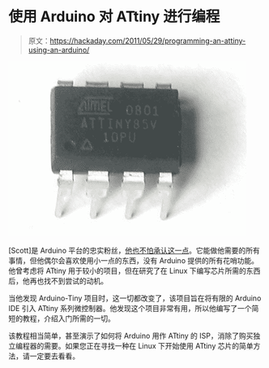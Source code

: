 # 使用 Arduino 对 ATtiny 进行编程

> 原文：<https://hackaday.com/2011/05/29/programming-an-attiny-using-an-arduino/>

![attiny](img/03eec62929574a7f13e9fc5f637b7146.png "attiny")

[Scott]是 Arduino 平台的忠实粉丝，[他也不怕承认这一点](http://provideyourown.com/2011/arduino-program-attiny/)。它能做他需要的所有事情，但他偶尔会喜欢使用小一点的东西，没有 Arduino 提供的所有花哨功能。他曾考虑将 ATtiny 用于较小的项目，但在研究了在 Linux 下编写芯片所需的东西后，他再也找不到尝试的动机。

当他发现 Arduino-Tiny 项目时，这一切都改变了，该项目旨在将有限的 Arduino IDE 引入 ATtiny 系列微控制器。他发现这个项目非常有用，所以他编写了一个简短的教程，介绍入门所需的一切。

该教程相当简单，甚至演示了如何将 Arduino 用作 ATtiny 的 ISP，消除了购买独立编程器的需要。如果您正在寻找一种在 Linux 下开始使用 ATtiny 芯片的简单方法，请一定要去看看。